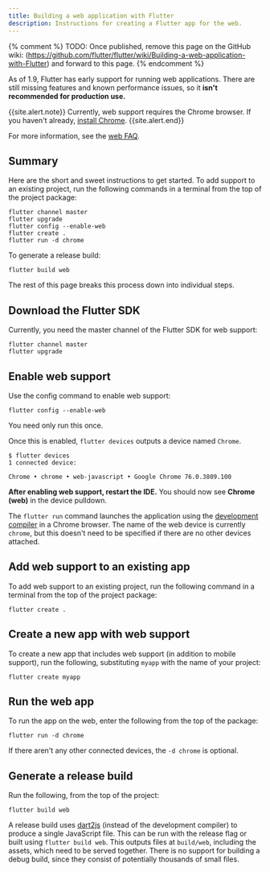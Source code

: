 ```yaml
---
title: Building a web application with Flutter
description: Instructions for creating a Flutter app for the web.
---
```


{% comment %}
  TODO: Once published, remove this page on the GitHub wiki:
  (https://github.com/flutter/flutter/wiki/Building-a-web-application-with-Flutter)
  and forward to this page.
{% endcomment %}

As of 1.9, Flutter has early support for running web
applications. There are still missing features and known
performance issues, so it
**isn't recommended for production use.**

{{site.alert.note}}
  Currently, web support requires the Chrome browser.
  If you haven't already, [install Chrome][].
{{site.alert.end}}

For more information, see the [web FAQ][].

## Summary

Here are the short and sweet instructions to get started.
To add support to an existing project,
run the following commands in a terminal from the
top of the project package:

```terminal
flutter channel master
flutter upgrade
flutter config --enable-web
flutter create .
flutter run -d chrome
```

To generate a release build:

```terminal
flutter build web
```

The rest of this page breaks this process down
into individual steps.

## Download the Flutter SDK

Currently, you need the master channel of the Flutter SDK
for web support:

```terminal
flutter channel master
flutter upgrade
```

## Enable web support

Use the config command to enable web support:

```terminal
flutter config --enable-web
```

You need only run this once.

Once this is enabled,
`flutter devices` outputs a device named `Chrome`.

```terminal
$ flutter devices
1 connected device:

Chrome • chrome • web-javascript • Google Chrome 76.0.3809.100
```

**After enabling web support, restart the IDE.**
You should now see **Chrome (web)** in the device pulldown.

The `flutter run` command launches the application using the
[development compiler][] in a Chrome browser.
The name of the web device is currently `chrome`,
but this doesn't need to be specified
if there are no other devices attached.

## Add web support to an existing app

To add web support to an existing project,
run the following command in a terminal
from the top of the project package:

```terminal
flutter create .
```

## Create a new app with web support

To create a new app that includes web support
(in addition to mobile support), run the following,
substituting `myapp` with the name of your project:

```terminal
flutter create myapp
```

## Run the web app

To run the app on the web, enter the following
from the top of the package:

```terminal
flutter run -d chrome
```

If there aren't any other connected devices,
the `-d chrome` is optional.

## Generate a release build

Run the following, from the top of the project:

```terminal
flutter build web
```

A release build uses [dart2js][]
(instead of the development compiler) to produce a single
JavaScript file.  This can be run with the release flag
or built using `flutter build web`. This outputs files at
`build/web`, including the assets, which need to be served together.
There is no support for building a debug build,
since they consist of potentially thousands of small files.



[dart2js]: https://dart.dev/tools/dart2js
[development compiler]: https://dart.dev/tools/dartdevc
[web FAQ]: /docs/development/platform-integration/web
[install Chrome]: https://www.google.com/chrome/
